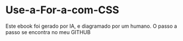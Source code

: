# Use-a-For-a-com-CSS

Este ebook foi gerado por IA, e diagramado por um humano.
O passo a passo se encontra no meu GITHUB
